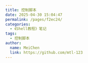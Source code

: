 ```yaml
---
title: 控制脚本
date: 2025-04-30 15:04:47
permalink: /pages/f2ec24/
categories:
  - 《Shell教程》笔记
tags:
  - 控制脚本
author:
  name: MeiChen
  link: https://github.com/mtl-123
---
```

